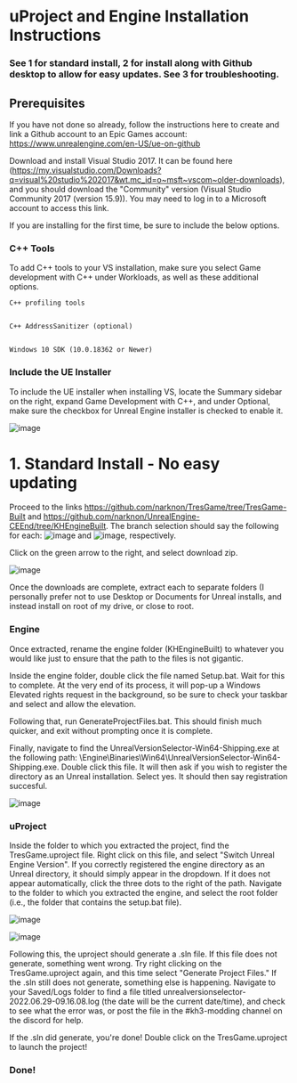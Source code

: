 # uProject and Engine Installation Instructions

### See 1 for standard install, 2 for install along with Github desktop to allow for easy updates.  See 3 for troubleshooting.

## Prerequisites


If you have not done so already, follow the instructions here to create and link a Github account to an Epic Games account: https://www.unrealengine.com/en-US/ue-on-github


Download and install Visual Studio 2017.  It can be found here (https://my.visualstudio.com/Downloads?q=visual%20studio%202017&wt.mc_id=o~msft~vscom~older-downloads), and you should download the "Community" version (Visual Studio Community 2017 (version 15.9)).  You may need to log in to a Microsoft account to access this link.

If you are installing for the first time, be sure to include the below options.

### C++ Tools
To add C++ tools to your VS installation, make sure you select Game development with C++ under Workloads, as well as these additional options.


    C++ profiling tools


    C++ AddressSanitizer (optional)


    Windows 10 SDK (10.0.18362 or Newer) 

### Include the UE Installer
To include the UE installer when installing VS, locate the Summary sidebar on the right, expand Game Development with C++, and under Optional, make sure the checkbox for Unreal Engine installer is checked to enable it. 

![image](https://user-images.githubusercontent.com/73571427/176460487-8654e419-2dc4-4cb3-8e67-314c558492b5.png)



# 1. Standard Install - No easy updating


Proceed to the links https://github.com/narknon/TresGame/tree/TresGame-Built and https://github.com/narknon/UnrealEngine-CEEnd/tree/KHEngineBuilt.  The branch selection should say the following for each: ![image](https://user-images.githubusercontent.com/73571427/176455859-17346cd2-4cfb-4c6d-8c7d-dfbb8bec563e.png)
and ![image](https://user-images.githubusercontent.com/73571427/176455900-35dcc82f-81b4-43cd-b888-24e5185f959a.png), respectively.


Click on the green arrow to the right, and select download zip.

![image](https://user-images.githubusercontent.com/73571427/176456031-7dd76359-dce9-4ac4-9a10-616bae4552e4.png)


Once the downloads are complete, extract each to separate folders (I personally prefer not to use Desktop or Documents for Unreal installs, and instead install on root of my drive, or close to root.

### Engine

Once extracted, rename the engine folder (KHEngineBuilt) to whatever you would like just to ensure that the path to the files is not gigantic.


Inside the engine folder, double click the file named Setup.bat.  Wait for this to complete.  At the very end of its process, it will pop-up a Windows Elevated rights request in the background, so be sure to check your taskbar and select and allow the elevation.


Following that, run GenerateProjectFiles.bat.  This should finish much quicker, and exit without prompting once it is complete.

Finally, navigate to find the UnrealVersionSelector-Win64-Shipping.exe at the following path: \Engine\Binaries\Win64\UnrealVersionSelector-Win64-Shipping.exe.  Double click this file. It will then ask if you wish to register the directory as an Unreal installation.  Select yes.  It should then say registration succesful.

![image](https://user-images.githubusercontent.com/73571427/176457712-115965b1-d260-4845-83c9-d77dcf127e10.png)


### uProject

Inside the folder to which you extracted the project, find the TresGame.uproject file.  Right click on this file, and select "Switch Unreal Engine Version".  If you correctly registered the engine directory as an Unreal directory, it should simply appear in the dropdown.  If it does not appear automatically, click the three dots to the right of the path. Navigate to the folder to which you extracted the engine, and select the root folder (i.e., the folder that contains the setup.bat file).

![image](https://user-images.githubusercontent.com/73571427/176459346-7e40b7bd-ab8d-4e81-8866-e6acc9394b79.png)


![image](https://user-images.githubusercontent.com/73571427/176458008-307cc67f-0122-4a1b-9025-964c3592c8c1.png)


Following this, the uproject should generate a .sln file.  If this file does not generate, something went wrong.  Try right clicking on the TresGame.uproject again, and this time select "Generate Project Files."  If the .sln still does not generate, something else is happening.  Navigate to your Saved/Logs folder to find a file titled unrealversionselector-2022.06.29-09.16.08.log (the date will be the current date/time), and check to see what the error was, or post the file in the #kh3-modding channel on the discord for help. 


If the .sln did generate, you're done!  Double click on the TresGame.uproject to launch the project!

### Done!




